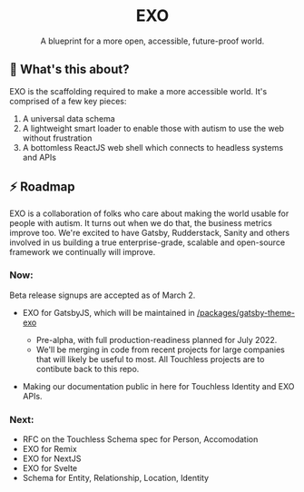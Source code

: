 <h1 align="center">EXO</h1>
<p align="center">A blueprint for a more open, accessible, future-proof world.</p>

## :hear_no_evil: What's this about?

EXO is the scaffolding required to make a more accessible world. It's comprised of a few key pieces:

1. A universal data schema
2. A lightweight smart loader to enable those with autism to use the web without frustration
3. A bottomless ReactJS web shell which connects to headless systems and APIs

## :zap: Roadmap

EXO is a collaboration of folks who care about making the world usable for people with autism. It turns out when we do that, the business metrics improve too. We're excited to have Gatsby, Rudderstack, Sanity and others involved in us building a true enterprise-grade, scalable and open-source framework we continually will improve.

### Now:

Beta release signups are accepted as of March 2. 

- EXO for GatsbyJS, which will be maintained in <a href="https://github.com/touchlesscode/exo/tree/main/packages/gatsby-theme-exo">/packages/gatsby-theme-exo</a>

  - Pre-alpha, with full production-readiness planned for July 2022.
  - We'll be merging in code from recent projects for large companies that will likely be useful to most. All Touchless projects are to contibute back to this repo.

- Making our documentation public in here for Touchless Identity and EXO APIs.

### Next:

- RFC on the Touchless Schema spec for Person, Accomodation
- EXO for Remix
- EXO for NextJS
- EXO for Svelte
- Schema for Entity, Relationship, Location, Identity
